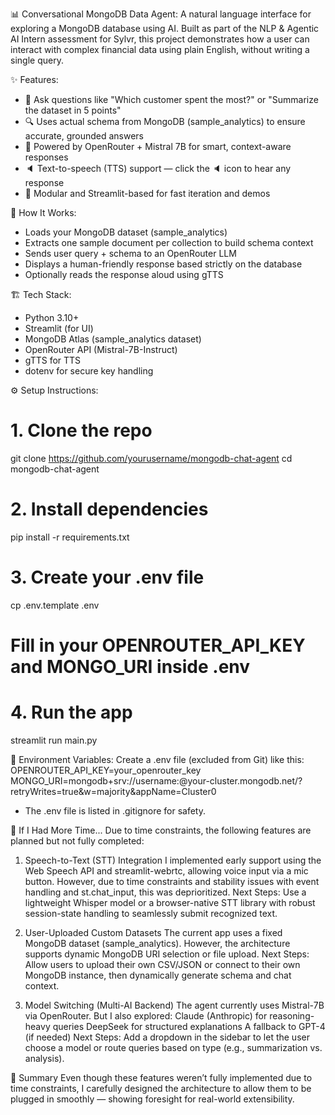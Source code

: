 📊 Conversational MongoDB Data Agent:
A natural language interface for exploring a MongoDB database using AI. Built as part of the NLP & Agentic AI Intern assessment for Sylvr, this project demonstrates how a user can interact with complex financial data using plain English, without writing a single query.


✨ Features:
- 💬 Ask questions like "Which customer spent the most?" or "Summarize the dataset in 5 points"
- 🔍 Uses actual schema from MongoDB (sample_analytics) to ensure accurate, grounded answers
- 🧠 Powered by OpenRouter + Mistral 7B for smart, context-aware responses
- 🔈 Text-to-speech (TTS) support — click the 🔈 icon to hear any response
- 🧱 Modular and Streamlit-based for fast iteration and demos


🧠 How It Works:
- Loads your MongoDB dataset (sample_analytics)
- Extracts one sample document per collection to build schema context
- Sends user query + schema to an OpenRouter LLM
- Displays a human-friendly response based strictly on the database
- Optionally reads the response aloud using gTTS


🏗️ Tech Stack:
- Python 3.10+
- Streamlit (for UI)
- MongoDB Atlas (sample_analytics dataset)
- OpenRouter API (Mistral-7B-Instruct)
- gTTS for TTS
- dotenv for secure key handling


⚙️ Setup Instructions:

# 1. Clone the repo
git clone https://github.com/yourusername/mongodb-chat-agent
cd mongodb-chat-agent

# 2. Install dependencies
pip install -r requirements.txt

# 3. Create your .env file
cp .env.template .env
# Fill in your OPENROUTER_API_KEY and MONGO_URI inside .env

# 4. Run the app
streamlit run main.py


🔐 Environment Variables:
Create a .env file (excluded from Git) like this:
OPENROUTER_API_KEY=your_openrouter_key
MONGO_URI=mongodb+srv://username:<password>@your-cluster.mongodb.net/?retryWrites=true&w=majority&appName=Cluster0
* The .env file is listed in .gitignore for safety.



🚧 If I Had More Time...
Due to time constraints, the following features are planned but not fully completed:

1. Speech-to-Text (STT) Integration
I implemented early support using the Web Speech API and streamlit-webrtc, allowing voice input via a mic button. However, due to time constraints and stability issues with event handling and st.chat_input, this was deprioritized.
Next Steps: Use a lightweight Whisper model or a browser-native STT library with robust session-state handling to seamlessly submit recognized text.

2. User-Uploaded Custom Datasets
The current app uses a fixed MongoDB dataset (sample_analytics). However, the architecture supports dynamic MongoDB URI selection or file upload.
Next Steps: Allow users to upload their own CSV/JSON or connect to their own MongoDB instance, then dynamically generate schema and chat context.

3. Model Switching (Multi-AI Backend)
The agent currently uses Mistral-7B via OpenRouter. But I also explored:
Claude (Anthropic) for reasoning-heavy queries
DeepSeek for structured explanations
A fallback to GPT-4 (if needed)
Next Steps: Add a dropdown in the sidebar to let the user choose a model or route queries based on type (e.g., summarization vs. analysis).


🎯 Summary
Even though these features weren’t fully implemented due to time constraints, I carefully designed the architecture to allow them to be plugged in smoothly — showing foresight for real-world extensibility.
